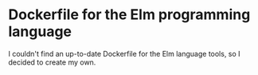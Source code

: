 # Dockerfile for the Elm programming language

I couldn't find an up-to-date Dockerfile for the Elm language tools, so I
decided to create my own.
